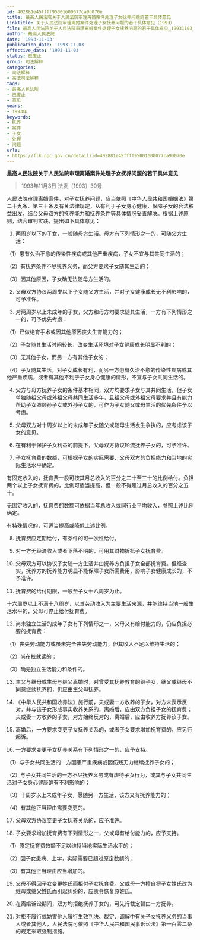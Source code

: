 ```yaml
---
id: 402881e45ffff95001600077ca9d070e
title: 最高人民法院关于人民法院审理离婚案件处理子女抚养问题的若干具体意见
LinkTitle: 关于人民法院审理离婚案件处理子女抚养问题的若干具体意见（1993）
file: 最高人民法院关于人民法院审理离婚案件处理子女抚养问题的若干具体意见_19931103_402881e45ffff95001600077ca9d070e.docx
author: 最高人民法院
date: '1993-11-03'
publication_date: '1993-11-03'
effective_date: '1993-11-03'
status: 已废止
group: 司法解释
categories:
- 司法解释
- 高法司法解释
tags:
- 最高人民法院
- 已废止
- 意见
years:
- 1993年
keywords:
- 抚养
- 案件
- 子女
- 处理
- 问题
urls:
- https://flk.npc.gov.cn/detail?id=402881e45ffff95001600077ca9d070e
---
```


**最高人民法院关于人民法院审理离婚案件处理子女抚养问题的若干具体意见**

> 1993年11月3日 法发〔1993〕30号

人民法院审理离婚案件，对子女抚养问题，应当依照《中华人民共和国婚姻法》第二十九条、第三十条及有关法律规定，从有利于子女身心健康，保障子女的合法权益出发，结合父母双方的抚养能力和抚养条件等具体情况妥善解决。根据上述原则，结合审判实践，提出如下具体意见：

1. 两周岁以下的子女，一般随母方生活。母方有下列情形之一的，可随父方生活：

（1）患有久治不愈的传染性疾病或其他严重疾病，子女不宜与其共同生活的；

（2）有抚养条件不尽抚养义务，而父方要求子女随其生活的；

（3）因其他原因，子女确无法随母方生活的。

2. 父母双方协议两周岁以下子女随父方生活，并对子女健康成长无不利影响的，可予准许。

3. 对两周岁以上未成年的子女，父方和母方均要求随其生活，一方有下列情形之一的，可予优先考虑：

（1）已做绝育手术或因其他原因丧失生育能力的；

（2）子女随其生活时间较长，改变生活环境对子女健康成长明显不利的；

（3）无其他子女，而另一方有其他子女的；

（4）子女随其生活，对子女成长有利，而另一方患有久治不愈的传染性疾病或其他严重疾病，或者有其他不利于子女身心健康的情形，不宜与子女共同生活的。

4. 父方与母方抚养子女的条件基本相同，双方均要求子女与其共同生活，但子女单独随祖父母或外祖父母共同生活多年，且祖父母或外祖父母要求并且有能力帮助子女照顾孙子女或外孙子女的，可作为子女随父或母生活的优先条件予以考虑。

5. 父母双方对十周岁以上的未成年子女随父或随母生活发生争执的，应考虑该子女的意见。

6. 在有利于保护子女利益的前提下，父母双方协议轮流抚养子女的，可予准许。

7. 子女抚育费的数额，可根据子女的实际需要、父母双方的负担能力和当地的实际生活水平确定。

有固定收入的，抚育费一般可按其月总收入的百分之二十至三十的比例给付。负担两个以上子女抚育费的，比例可适当提高，但一般不得超过月总收入的百分之五十。

无固定收入的，抚育费的数额可依据当年总收入或同行业平均收入，参照上述比例确定。

有特殊情况的，可适当提高或降低上述比例。

8. 抚育费应定期给付，有条件的可一次性给付。

9. 对一方无经济收入或者下落不明的，可用其财物折抵子女抚育费。

10. 父母双方可以协议子女随一方生活并由抚养方负担子女全部抚育费。但经查实，抚养方的抚养能力明显不能保障子女所需费用，影响子女健康成长的，不予准许。

11. 抚育费的给付期限，一般至子女十八周岁为止。

十六周岁以上不满十八周岁，以其劳动收入为主要生活来源，并能维持当地一般生活水平的，父母可停止给付抚育费。

12. 尚未独立生活的成年子女有下列情形之一，父母又有给付能力的，仍应负担必要的抚育费：

（1）丧失劳动能力或虽未完全丧失劳动能力，但其收入不足以维持生活的；

（2）尚在校就读的；

（3）确无独立生活能力和条件的。

13. 生父与继母或生母与继父离婚时，对曾受其抚养教育的继子女，继父或继母不同意继续抚养的，仍应由生父母抚养。

14. 《中华人民共和国收养法》施行前，夫或妻一方收养的子女，对方未表示反对，并与该子女形成事实收养关系的，离婚后，应由双方负担子女的抚育费；夫或妻一方收养的子女，对方始终反对的，离婚后，应由收养方抚养该子女。

15. 离婚后，一方要求变更子女抚养关系的，或者子女要求增加抚育费的，应另行起诉。

16. 一方要求变更子女抚养关系有下列情形之一的，应予支持。

（1）与子女共同生活的一方因患严重疾病或因伤残无力继续抚养子女的；

（2）与子女共同生活的一方不尽抚养义务或有虐待子女行为，或其与子女共同生活对子女身心健康确有不利影响的；

（3）十周岁以上未成年子女，愿随另一方生活，该方又有抚养能力的；

（4）有其他正当理由需要变更的。

17. 父母双方协议变更子女抚养关系的，应予准许。

18. 子女要求增加抚育费有下列情形之一，父或母有给付能力的，应予支持。

（1）原定抚育费数额不足以维持当地实际生活水平的；

（2）因子女患病、上学，实际需要已超过原定数额的；

（3）有其他正当理由应当增加的。

19. 父母不得因子女变更姓氏而拒付子女抚育费。父或母一方擅自将子女姓氏改为继母或继父姓氏而引起纠纷的，应责令恢复原姓氏。

20. 在离婚诉讼期间，双方均拒绝抚养子女的，可先行裁定暂由一方抚养。

21. 对拒不履行或妨害他人履行生效判决、裁定、调解中有关子女抚养义务的当事人或者其他人，人民法院可依照《中华人民共和国民事诉讼法》第一百零二条的规定采取强制措施。
